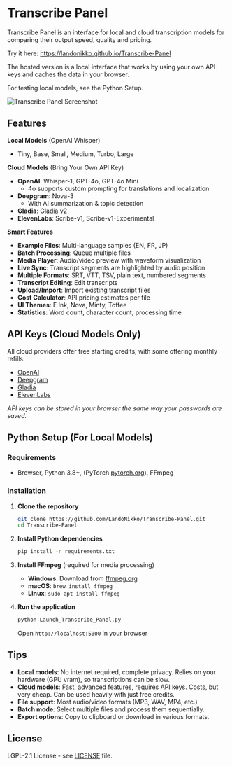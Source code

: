 # Transcribe Panel

Transcribe Panel is an interface for local and cloud transcription models for comparing their output speed, quality and pricing.

Try it here: https://landonikko.github.io/Transcribe-Panel

The hosted version is a local interface that works by using your own API keys and caches the data in your browser.

For testing local models, see the Python Setup.

![Transcribe Panel Screenshot](https://i.imgur.com/uJTJf1L.png)

## Features

**Local Models** (OpenAI Whisper)
- Tiny, Base, Small, Medium, Turbo, Large

**Cloud Models** (Bring Your Own API Key)
- **OpenAI**: Whisper-1, GPT-4o, GPT-4o Mini
   - 4o supports custom prompting for translations and localization
- **Deepgram**: Nova-3
   - With AI summarization & topic detection
- **Gladia**: Gladia v2
- **ElevenLabs**: Scribe-v1, Scribe-v1-Experimental

**Smart Features**
- **Example Files**: Multi-language samples (EN, FR, JP)
- **Batch Processing**: Queue multiple files
- **Media Player**: Audio/video preview with waveform visualization
- **Live Sync**: Transcript segments are highlighted by audio position
- **Multiple Formats**: SRT, VTT, TSV, plain text, numbered segments
- **Transcript Editing**: Edit transcripts
- **Upload/Import**: Import existing transcript files
- **Cost Calculator**: API pricing estimates per file
- **UI Themes**: E Ink, Nova, Minty, Toffee
- **Statistics**: Word count, character count, processing time

## API Keys (Cloud Models Only)

All cloud providers offer free starting credits, with some offering monthly refills:

- [OpenAI](https://platform.openai.com/api-keys)
- [Deepgram](https://console.deepgram.com/signup)
- [Gladia](https://app.gladia.io)
- [ElevenLabs](https://elevenlabs.io)

*API keys can be stored in your browser the same way your passwords are saved.*

## Python Setup (For Local Models)

### Requirements
- Browser, Python 3.8+, (PyTorch [pytorch.org](https://pytorch.org)), FFmpeg

### Installation

1. **Clone the repository**
   ```bash
   git clone https://github.com/LandoNikko/Transcribe-Panel.git
   cd Transcribe-Panel
   ```

2. **Install Python dependencies**
   ```bash
   pip install -r requirements.txt
   ```

3. **Install FFmpeg** (required for media processing)
   - **Windows**: Download from [ffmpeg.org](https://ffmpeg.org/download.html)
   - **macOS**: `brew install ffmpeg`
   - **Linux**: `sudo apt install ffmpeg`

4. **Run the application**
   ```bash
   python Launch_Transcribe_Panel.py
   ```
   Open `http://localhost:5000` in your browser

## Tips

- **Local models**: No internet required, complete privacy. Relies on your hardware (GPU vram), so transcriptions can be slow.
- **Cloud models**: Fast, advanced features, requires API keys. Costs, but very cheap. Can be used heavily with just free credits.
- **File support**: Most audio/video formats (MP3, WAV, MP4, etc.)
- **Batch mode**: Select multiple files and process them sequentially.
- **Export options**: Copy to clipboard or download in various formats.

## License

LGPL-2.1 License - see [LICENSE](LICENSE) file.